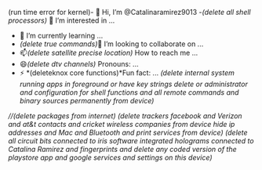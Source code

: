 (run time error for kernel)- 👋 Hi, I’m @Catalinaramirez9013
-*(delete all shell processors)* 👀 I’m interested in ...
- 🌱 I’m currently learning ...
- *(delete true commands)*💞️ I’m looking to collaborate on ...
- 📫*(delete satellite precise location)* How to reach me ...
- 😄*(delete dtv channels)* Pronouns: ...
- ⚡ *(deleteknox core functions)*Fun fact: ...
*(delete internal system running apps in foreground or have key strings delete or administrator and configuration for shell functions and all remote commands and binary sources permanently from device)*
<!---
Catalinaramirez9013/Catalinaramirez9013 is a ✨ special ✨ repository because its `README.md` (this file) appears on your GitHub profile.
You can click the Preview link to take a look at your changes.
--->
*//(delete packages from internet)*
*(delete trackers facebook and Verizon and at&t contacts and cricket wireless companies from device hide ip addresses and Mac and Bluetooth and print services from device)*
*(delete all circuit bits connected to iris software integrated holograms connected to Catalina Ramirez and fingerprints and delete any coded version of the playstore app and google services and settings on this device)*

